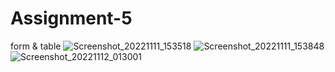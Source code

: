# Assignment-5
form &amp; table 
![Screenshot_20221111_153518](https://user-images.githubusercontent.com/112416765/201424352-735059ff-b5cb-4de9-8ade-d28dd7d7c6ac.png)
![Screenshot_20221111_153848](https://user-images.githubusercontent.com/112416765/201424388-0e7758ff-308b-453b-b9ad-e33888c10fa5.png)
![Screenshot_20221112_013001](https://user-images.githubusercontent.com/112416765/201424418-d86c4049-346a-458a-b2a2-92a96a2ee66c.png)

